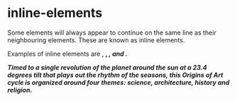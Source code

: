 # inline-elements

Some elements will always appear to continue on the same line as their neighbouring elements. These are known as inline elements.

Examples of inline elements are 
<a>, <b>, <em>, and <img>.

Timed to a single revolution of the planet around 
the sun at a 23.4 degrees tilt that plays out the 
rhythm of the seasons, this <em>Origins of Art</em>
cycle is organized around four themes: <b>science, 
architecture, history</b> and <b>religion</b>.
